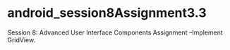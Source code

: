 # android_session8Assignment3.3
Session 8: Advanced User Interface Components  Assignment –Implement GridView.
